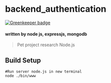 # backend_authentication

[![Greenkeeper badge](https://badges.greenkeeper.io/CuongStf/authentication_service.svg)](https://greenkeeper.io/)

#### written by node js, expressjs, mongodb

> Pet project research Node.js

## Build Setup

```
#Run server node.js in new terminal
node ./bin/www
```
